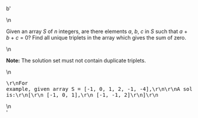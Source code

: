 b'<div class="question-description">\n<p><p>Given an array <i>S</i> of <i>n</i> integers, are there elements <i>a</i>, <i>b</i>, <i>c</i> in <i>S</i> such that <i>a</i> + <i>b</i> + <i>c</i> = 0? Find all unique triplets in the array which gives the sum of zero.</p>\n<p><b>Note:</b> The solution set must not contain duplicate triplets.</p>\n<pre>\r\nFor example, given array S = [-1, 0, 1, 2, -1, -4],\r\n\r\nA solution set is:\r\n[\r\n  [-1, 0, 1],\r\n  [-1, -1, 2]\r\n]\r\n</pre></p>\n</div>'
